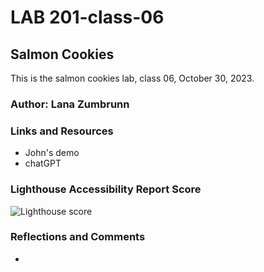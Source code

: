 # LAB 201-class-06

## Salmon Cookies

This is the salmon cookies lab, class 06, October 30, 2023.

### Author: Lana Zumbrunn

### Links and Resources

* John's demo
* chatGPT

### Lighthouse Accessibility Report Score

![Lighthouse score]()


### Reflections and Comments

* 